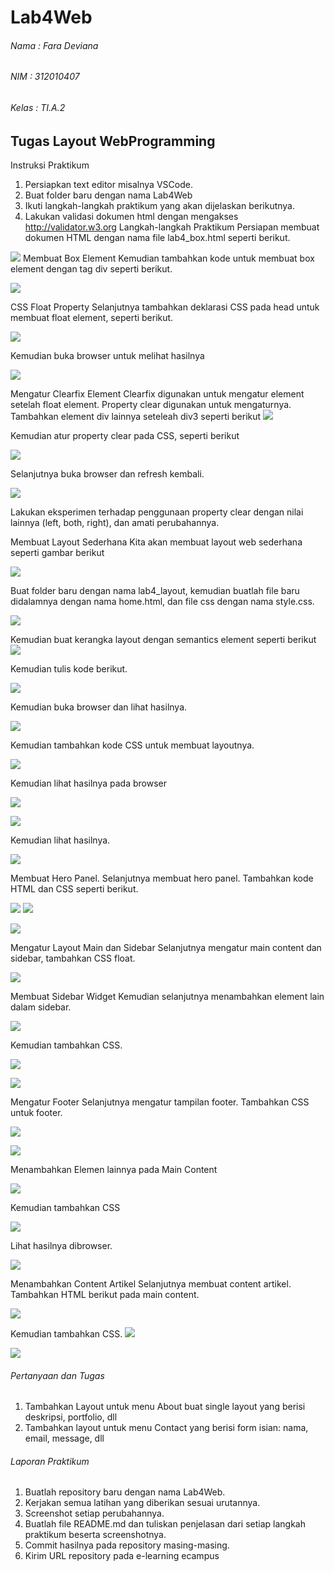 # Lab4Web

###### Nama : Fara Deviana
###### NIM : 312010407
###### Kelas : TI.A.2

## Tugas Layout WebProgramming

Instruksi Praktikum
1. Persiapkan text editor misalnya VSCode.
2. Buat folder baru dengan nama Lab4Web
3. Ikuti langkah-langkah praktikum yang akan dijelaskan berikutnya.
4. Lakukan validasi dokumen html dengan mengakses http://validator.w3.org
Langkah-langkah Praktikum
Persiapan membuat dokumen HTML dengan nama file lab4_box.html seperti berikut.

![](images/one%201.png)
Membuat Box Element
Kemudian tambahkan kode untuk membuat box element dengan tag div seperti berikut.

![](images/two%202.png)

CSS Float Property
Selanjutnya tambahkan deklarasi CSS pada head untuk membuat float element, seperti berikut.

![](images/three%203.png)

Kemudian buka browser untuk melihat hasilnya

![](images/1%20one.jpg)

Mengatur Clearfix Element
Clearfix digunakan untuk mengatur element setelah float element. Property clear digunakan untuk 
mengaturnya.
Tambahkan element div lainnya seteleah div3 seperti berikut
![](images/four%204.png)

Kemudian atur property clear pada CSS, seperti berikut

![](images/five%205.png)

Selanjutnya buka browser dan refresh kembali.

![](images/2%20second.jpg)

Lakukan eksperimen terhadap penggunaan property clear dengan nilai lainnya (left, both, right), 
dan amati perubahannya. 

Membuat Layout Sederhana
Kita akan membuat layout web sederhana seperti gambar berikut

![](images/layout%201.png)

Buat folder baru dengan nama lab4_layout, kemudian buatlah file baru didalamnya dengan nama 
home.html, dan file css dengan nama style.css.

![](images/six%206.png)

Kemudian buat kerangka layout dengan semantics element seperti berikut
![](images/layout%202.png)

Kemudian tulis kode berikut.

![](images/seven%207.png)

Kemudian buka browser dan lihat hasilnya.

![](images/3%20third.jpg)

Kemudian tambahkan kode CSS untuk membuat layoutnya.

![](images/eight%208.png)


Kemudian lihat hasilnya pada browser

![](images/4%20four.jpg)

![](images/nine%209.png)

Kemudian lihat hasilnya.

![](images/5%20five.jpg)

Membuat Hero Panel.
Selanjutnya membuat hero panel. Tambahkan kode HTML dan CSS seperti berikut.

![](images/ten%2010.png)
![](images/eleven%2011.png)

![](images/6%20six.jpg)

Mengatur Layout Main dan Sidebar
Selanjutnya mengatur main content dan sidebar, tambahkan CSS float.

![](images/twelve%2012.png)

Membuat Sidebar Widget
Kemudian selanjutnya menambahkan element lain dalam sidebar. 

![](images/thirteen%2013.png)

Kemudian tambahkan CSS.

![](images/fourteen%2014.png)

![](images/7%20seven.jpg)

Mengatur Footer
Selanjutnya mengatur tampilan footer. Tambahkan CSS untuk footer.

![](images/fifteen%2015.png)

![](images/8%20eight.jpg)

Menambahkan Elemen lainnya pada Main Content

![](images/sixteen%2016.png)

Kemudian tambahkan CSS

![](images/seventeen%2017.png)

Lihat hasilnya dibrowser.

![](images/9%20nine.jpg)

Menambahkan Content Artikel
Selanjutnya membuat content artikel. Tambahkan HTML berikut pada main content.

![](images/eighteen%2018.png)

Kemudian tambahkan CSS.
![](images/nineteen%2019.png)

![](images/10%20ten.jpg)

###### Pertanyaan dan Tugas
1. Tambahkan Layout untuk menu About
buat single layout yang berisi deskripsi, portfolio, dll
2. Tambahkan layout untuk menu Contact
yang berisi form isian: nama, email, message, dll

###### Laporan Praktikum

1. Buatlah repository baru dengan nama Lab4Web.
2. Kerjakan semua latihan yang diberikan sesuai urutannya.
3. Screenshot setiap perubahannya.
4. Buatlah file README.md dan tuliskan penjelasan dari setiap langkah praktikum beserta 
screenshotnya.
5. Commit hasilnya pada repository masing-masing.
6. Kirim URL repository pada e-learning ecampus
